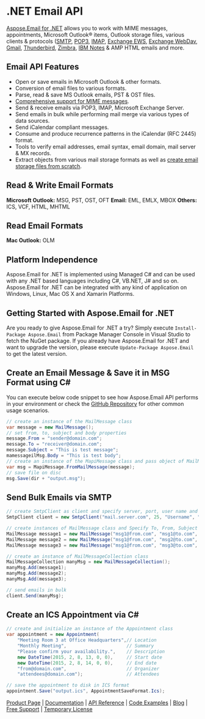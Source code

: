 # .NET Email API
[Aspose.Email for .NET](https://products.aspose.com/email/net) allows you to work with MIME messages, appointments, Microsoft Outlook® items, Outlook storage files, various clients & protocols ([SMTP](https://docs.aspose.com/display/emailnet/Working+with+SMTP+Client), [POP3](https://docs.aspose.com/display/emailnet/Working+with+POP3+Client), [IMAP](https://docs.aspose.com/display/emailnet/Working+with+IMAP+Client), [Exchange EWS](https://docs.aspose.com/display/emailnet/Working+with+Exchange+EWS+Client), [Exchange WebDav](https://docs.aspose.com/display/emailnet/Working+with+Exchange+WebDav+Client), [Gmail](https://docs.aspose.com/display/emailnet/Programming+with+Gmail), [Thunderbird](https://docs.aspose.com/display/emailnet/Programming+with+Thunderbird), [Zimbra](https://docs.aspose.com/display/emailnet/Working+with+Zimbra), [IBM Notes](https://docs.aspose.com/display/emailnet/Working+with+IBM+Notes) & AMP HTML emails and more. 

## Email API Features
- Open or save emails in Microsoft Outlook & other formats.
- Conversion of email files to various formats.
- Parse, read & save MS Outlook emails, PST & OST files.
- [Comprehensive support for MIME messages](https://docs.aspose.com/display/emailnet/Working+with+MIME+Messages).
- Send & receive emails via POP3, IMAP, Microsoft Exchange Server.
- Send emails in bulk while performing mail merge via various types of data sources.
- Send iCalendar compliant messages.
- Consume and produce recurrence patterns in the iCalendar (RFC 2445) format.
- Tools to verify email addresses, email syntax, email domain, mail server & MX records.
- Extract objects from various mail storage formats as well as [create email storage files from scratch](https://docs.aspose.com/display/emailnet/Create+New+PST+File+and+Add+SubFolders).

## Read & Write Email Formats
**Microsoft Outlook:** MSG, PST, OST, OFT
**Email:** EML, EMLX, MBOX
**Others:** ICS, VCF, HTML, MHTML

## Read Email Formats
**Mac Outlook:** OLM

## Platform Independence
Aspose.Email for .NET is implemented using Managed C# and can be used with any .NET based languages including C#, VB.NET, J# and so on. Aspose.Email for .NET can be integrated with any kind of application on Windows, Linux, Mac OS X and Xamarin Platforms.

## Getting Started with Aspose.Email for .NET
Are you ready to give Aspose.Email for .NET a try? Simply execute `Install-Package Aspose.Email` from Package Manager Console in Visual Studio to fetch the NuGet package. If you already have Aspose.Email for .NET and want to upgrade the version, please execute `Update-Package Aspose.Email` to get the latest version.

## Create an Email Message & Save it in MSG Format using C#
You can execute below code snippet to see how Aspose.Email API performs in your environment or check the [GitHub Repository](https://github.com/aspose-email/Aspose.Email-for-.NET) for other common usage scenarios. 

```csharp
// create an instance of the MailMessage class
var message = new MailMessage();
// set from, to, subject and body properties
message.From = "sender@domain.com";
message.To = "receiver@domain.com";
message.Subject = "This is test message";
mamessageilMsg.Body = "This is test body";
// create an instance of the MapiMessage class and pass object of MailMessage as argument
var msg = MapiMessage.FromMailMessage(message);
// save file on disc
msg.Save(dir + "output.msg");
```
## Send Bulk Emails via SMTP

```csharp
// create SmtpClient as client and specify server, port, user name and password
SmtpClient client = new SmtpClient("mail.server.com", 25, "Username", "Password");

// create instances of MailMessage class and Specify To, From, Subject and Message
MailMessage message1 = new MailMessage("msg1@from.com", "msg1@to.com", "Subject1", "message1, how are you?");
MailMessage message2 = new MailMessage("msg1@from.com", "msg2@to.com", "Subject2", "message2, how are you?");
MailMessage message3 = new MailMessage("msg1@from.com", "msg3@to.com", "Subject3", "message3, how are you?");

// create an instance of MailMessageCollection class
MailMessageCollection manyMsg = new MailMessageCollection();
manyMsg.Add(message1);
manyMsg.Add(message2);
manyMsg.Add(message3);

// send emails in bulk
client.Send(manyMsg);                
```

## Create an ICS Appointment via C#

```csharp
// create and initialize an instance of the Appointment class
var appointment = new Appointment(
	"Meeting Room 3 at Office Headquarters",// Location
	"Monthly Meeting",                      // Summary
	"Please confirm your availability.",    // Description
	new DateTime(2015, 2, 8, 13, 0, 0),     // Start date
	new DateTime(2015, 2, 8, 14, 0, 0),     // End date
	"from@domain.com",                      // Organizer
	"attendees@domain.com");                // Attendees

// save the appointment to disk in ICS format
appointment.Save("output.ics", AppointmentSaveFormat.Ics);
```

[Product Page](https://products.aspose.com/email/net) | [Documentation](https://docs.aspose.com/display/emailnet/Home) | [API Reference](https://apireference.aspose.com/net/email) | [Code Examples](https://github.com/aspose-email/Aspose.Email-for-.NET) | [Blog](https://blog.aspose.com/category/email/) | [Free Support](https://forum.aspose.com/c/email) | [Temporary License](https://purchase.aspose.com/temporary-license)